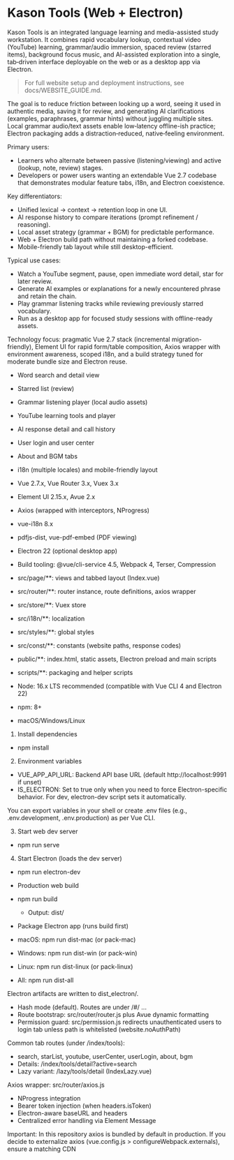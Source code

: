 # Kason Tools (Web + Electron)

Kason Tools is an integrated language learning and media-assisted study workstation. It combines rapid vocabulary lookup, contextual video (YouTube) learning, grammar/audio immersion, spaced review (starred items), background focus music, and AI-assisted exploration into a single, tab‑driven interface deployable on the web or as a desktop app via Electron.

> For full website setup and deployment instructions, see docs/WEBSITE_GUIDE.md.

The goal is to reduce friction between looking up a word, seeing it used in authentic media, saving it for review, and generating AI clarifications (examples, paraphrases, grammar hints) without juggling multiple sites. Local grammar audio/text assets enable low‑latency offline-ish practice; Electron packaging adds a distraction‑reduced, native‑feeling environment.

Primary users:
- Learners who alternate between passive (listening/viewing) and active (lookup, note, review) stages.
- Developers or power users wanting an extendable Vue 2.7 codebase that demonstrates modular feature tabs, i18n, and Electron coexistence.

Key differentiators:
- Unified lexical → context → retention loop in one UI.
- AI response history to compare iterations (prompt refinement / reasoning).
- Local asset strategy (grammar + BGM) for predictable performance.
- Web + Electron build path without maintaining a forked codebase.
- Mobile-friendly tab layout while still desktop-efficient.

Typical use cases:
- Watch a YouTube segment, pause, open immediate word detail, star for later review.
- Generate AI examples or explanations for a newly encountered phrase and retain the chain.
- Play grammar listening tracks while reviewing previously starred vocabulary.
- Run as a desktop app for focused study sessions with offline-ready assets.

Technology focus: pragmatic Vue 2.7 stack (incremental migration-friendly), Element UI for rapid form/table composition, Axios wrapper with environment awareness, scoped i18n, and a build strategy tuned for moderate bundle size and Electron reuse.


- Word search and detail view
- Starred list (review)
- Grammar listening player (local audio assets)
- YouTube learning tools and player
- AI response detail and call history
- User login and user center
- About and BGM tabs
- i18n (multiple locales) and mobile-friendly layout


- Vue 2.7.x, Vue Router 3.x, Vuex 3.x
- Element UI 2.15.x, Avue 2.x
- Axios (wrapped with interceptors, NProgress)
- vue-i18n 8.x
- pdfjs-dist, vue-pdf-embed (PDF viewing)
- Electron 22 (optional desktop app)
- Build tooling: @vue/cli-service 4.5, Webpack 4, Terser, Compression


- src/page/**: views and tabbed layout (Index.vue)
- src/router/**: router instance, route definitions, axios wrapper
- src/store/**: Vuex store
- src/i18n/**: localization
- src/styles/**: global styles
- src/const/**: constants (website paths, response codes)
- public/**: index.html, static assets, Electron preload and main scripts
- scripts/**: packaging and helper scripts


- Node: 16.x LTS recommended (compatible with Vue CLI 4 and Electron 22)
- npm: 8+
- macOS/Windows/Linux


1) Install dependencies
- npm install

2) Environment variables
- VUE_APP_API_URL: Backend API base URL (default http://localhost:9991 if unset)
- IS_ELECTRON: Set to true only when you need to force Electron-specific behavior. For dev, electron-dev script sets it automatically.

You can export variables in your shell or create .env files (e.g., .env.development, .env.production) as per Vue CLI.

3) Start web dev server
- npm run serve

4) Start Electron (loads the dev server)
- npm run electron-dev


- Production web build
- npm run build
  - Output: dist/

- Package Electron app (runs build first)
- macOS: npm run dist-mac (or pack-mac)
- Windows: npm run dist-win (or pack-win)
- Linux: npm run dist-linux (or pack-linux)
- All: npm run dist-all

Electron artifacts are written to dist_electron/.


- Hash mode (default). Routes are under /#/ ...
- Route bootstrap: src/router/router.js plus Avue dynamic formatting
- Permission guard: src/permission.js redirects unauthenticated users to login tab unless path is whitelisted (website.noAuthPath)

Common tab routes (under /index/tools):
- search, starList, youtube, userCenter, userLogin, about, bgm
- Details: /index/tools/detail?active=search
- Lazy variant: /lazy/tools/detail (IndexLazy.vue)


Axios wrapper: src/router/axios.js
- NProgress integration
- Bearer token injection (when headers.isToken)
- Electron-aware baseURL and headers
- Centralized error handling via Element Message

Important: In this repository axios is bundled by default in production. If you decide to externalize axios (vue.config.js > configureWebpack.externals), ensure a matching CDN <script> tag is present in public/index.html so window.axios exists at runtime.


- Vue CLI config: vue.config.js
  - publicPath: '/' for web, './' for Electron
  - Externals in production: none by default; you may opt-in to externalize libraries (e.g., axios) if you provide CDN scripts
  - Transpile: pdfjs-dist, @smallwei/avue, vue-pdf-embed
  - SplitChunks tuned for mobile; gzip compression in production
  - CSS: sass-loader configured via sassOptions (precision)
  - DevServer proxy forwards API paths to VUE_APP_API_URL

- Electron builder: package.json > build
  - mac/win/linux targets; resources packaged from dist/


- i18n usage: src/i18n/** and Index.vue integrates a language switcher
- Grammar listening assets in public/grammar/mp3 and text in public/grammar/txt
- BGM assets under public/bgm
- PDF support via pdfjs-dist/vue-pdf-embed


If the site shows only the fallback “Loading; Please wait …” message after deployment, check the following:

1) Remove incorrect Vue plugin usage
- Do NOT call Vue.use(router instance). The router is already installed via Vue.use(VueRouter) and passed into new Vue({ router }).
- File: src/main.js — remove the line: Vue.use(router)

2) Ensure axios availability
- In this repo axios is bundled by default. If you chose to externalize it in vue.config.js, make sure the CDN script is reachable in production.

3) Check browser console for errors
- 404/blocked CDN, “plugin.apply is not a function” (caused by Vue.use(router)), CORS, etc.

4) API base URL
- Ensure VUE_APP_API_URL points to a reachable server and that CORS is configured. The app makes requests under /auth, /wordBiz, /ai-biz, /code, /admin.

5) Sass loader option error
- If you see: “options has an unknown property 'precision'”, use loaderOptions.sass.sassOptions.precision in vue.config.js (already configured here).

6) PDF large bundle warning
- “[BABEL] Note: … pdf.js exceeds 500KB” is a warning and can be ignored, or load pdfjs from CDN if needed.


- Element UI is large; splitChunks already separates vendor chunks to keep initial load reasonable.
- You can toggle gzip in vue.config.js and analyze bundles with ANALYZE=1 npm run build.


- This repository currently has no explicit license. Add one if you plan to distribute builds.


- Keep dependencies aligned with Vue CLI 4 (Webpack 4) and Electron 22.
- Recommended Node 16.x for consistent builds.
- When updating sass-loader (>=8) use sassOptions instead of deprecated top-level options.
